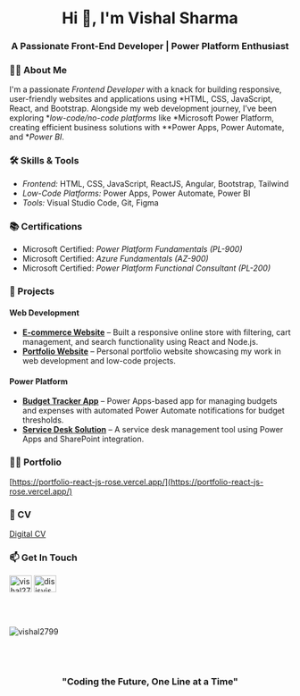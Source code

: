 <h1 align="center">Hi 👋, I'm Vishal Sharma</h1>
<h3 align="center">A Passionate Front-End Developer | Power Platform Enthusiast</h3>

### 👨‍💻 About Me

I'm a passionate *Frontend Developer* with a knack for building responsive, user-friendly websites and applications using *HTML, CSS, JavaScript, React, and Bootstrap. Alongside my web development journey, I’ve been exploring **low-code/no-code platforms* like *Microsoft Power Platform, creating efficient business solutions with **Power Apps, Power Automate, and **Power BI*.

### 🛠 Skills & Tools

- *Frontend:* HTML, CSS, JavaScript, ReactJS, Angular, Bootstrap, Tailwind
- *Low-Code Platforms:* Power Apps, Power Automate, Power BI
- *Tools:* Visual Studio Code, Git, Figma

### 📚 Certifications

- Microsoft Certified: *Power Platform Fundamentals (PL-900)*
- Microsoft Certified: *Azure Fundamentals (AZ-900)*
- Microsoft Certified: *Power Platform Functional Consultant (PL-200)*

### 🚀 Projects

#### Web Development
- **[E-commerce Website](https://github.com/vishal2799/EcommerceReactJS)** – Built a responsive online store with filtering, cart management, and search functionality using React and Node.js.
- **[Portfolio Website](https://github.com/vishal2799/PortfolioReactJS)** – Personal portfolio website showcasing my work in web development and low-code projects.

#### Power Platform
- **[Budget Tracker App](https://github.com/vishal2799/PowerApps-Budget-Tracker)** – Power Apps-based app for managing budgets and expenses with automated Power Automate notifications for budget thresholds.
- **[Service Desk Solution](https://github.com/vishal2799/PowerApps-Ticket-Management)** – A service desk management tool using Power Apps and SharePoint integration.

### 👨‍💻 Portfolio
[https://portfolio-react-js-rose.vercel.app/](https://portfolio-react-js-rose.vercel.app/)

### 📄 CV
[Digital CV](https://www.canva.com/design/DAGRIPKtc28/B5Q-oV1O1X1OkvT_1KbzDg/edit?utm_content=DAGRIPKtc28&utm_campaign=designshare&utm_medium=link2&utm_source=sharebutton)  

### 📫 Get In Touch
<p align="left">
<a href="https://linkedin.com/in/vishal2799" target="blank"><img align="center" src="https://raw.githubusercontent.com/rahuldkjain/github-profile-readme-generator/master/src/images/icons/Social/linked-in-alt.svg" alt="vishal2799" height="30" width="40" /></a>
<a href="https://instagram.com/disisvishal" target="blank"><img align="center" src="https://raw.githubusercontent.com/rahuldkjain/github-profile-readme-generator/master/src/images/icons/Social/instagram.svg" alt="disisvishal" height="30" width="40" /></a>
</p>
<br></br>

<p>
  <img align="center" src="https://github-readme-stats.vercel.app/api?username=vishal2799&show_icons=true&locale=en" alt="vishal2799" />
</p>
<br></br>
<h3 align="center">"Coding the Future, One Line at a Time"</h3>
